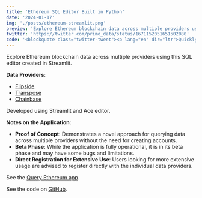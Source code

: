 ```yaml
---
title: 'Ethereum SQL Editor Built in Python'
date: '2024-01-17'
img: './posts/ethereum-streamlit.png'
preview: 'Explore Ethereum blockchain data across multiple providers using this SQL editor created in Streamlit.'
twitter: 'https://twitter.com/primo_data/status/1671152051651502080'
code: '<blockquote class="twitter-tweet"><p lang="en" dir="ltr">Quickly Explore <a href="https://twitter.com/ethereum?ref_src=twsrc%5Etfw">@ethereum</a> Blockchain Data.<br><br>👩‍💻Access here: <a href="https://t.co/8NzllstrvO">https://t.co/8NzllstrvO</a>.<br><br>🛢️ Data Providers: <a href="https://twitter.com/flipsidecrypto?ref_src=twsrc%5Etfw">@flipsidecrypto</a> <a href="https://twitter.com/TransposeData?ref_src=twsrc%5Etfw">@TransposeData</a> <a href="https://twitter.com/ChainbaseHQ?ref_src=twsrc%5Etfw">@ChainbaseHQ</a>.<br><br>⚒️ Built w/ <a href="https://twitter.com/streamlit?ref_src=twsrc%5Etfw">@streamlit</a> &amp; Ace editor. Code: <a href="https://t.co/nuIteMazQF">https://t.co/nuIteMazQF</a>. <a href="https://t.co/nDGXq7ILft">pic.twitter.com/nDGXq7ILft</a></p>&mdash; Primo Data (@primo_data) <a href="https://twitter.com/primo_data/status/1671152051651502080?ref_src=twsrc%5Etfw">June 20, 2023</a></blockquote> <script async src="https://platform.twitter.com/widgets.js" charset="utf-8"></script>'
---
```


Explore Ethereum blockchain data across multiple providers using this SQL editor created in Streamlit.

**Data Providers**:

- [Flipside](https://flipsidecrypto.xyz/)
- [Transpose](https://www.transpose.io/)
- [Chainbase](https://chainbase.com/)

Developed using Streamlit and Ace editor.

**Notes on the Application**:

- **Proof of Concept**: Demonstrates a novel approach for querying data across multiple providers without the need for creating accounts.
- **Beta Phase**: While the application is fully operational, it is in its beta phase and may have some bugs and limitations.
- **Direct Registration for Extensive Use**: Users looking for more extensive usage are advised to register directly with the individual data providers.

See the [Query Ethereum app](https://queryeth.streamlit.app).

See the code on [GitHub](https://github.com/PrimoData/query_ethereum).
